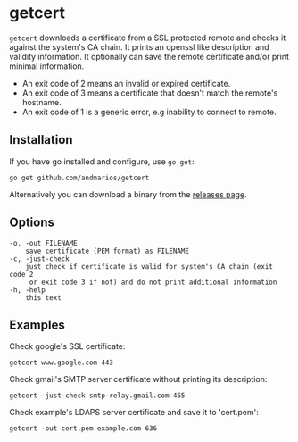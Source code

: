 # getcert #

`getcert` downloads a certificate from a SSL protected remote and checks it
against the system's CA chain. It prints an openssl like description and
validity information. It optionally can save the remote certificate and/or
 print minimal information.

- An exit code of 2 means an invalid or expired certificate.
- An exit code of 3 means a certificate that doesn't match the remote's hostname.
- An exit code of 1 is a generic error, e.g inability to connect to remote.

## Installation ##

If you have go installed and configure, use `go get`:

    go get github.com/andmarios/getcert

Alternatively you can download a binary from the [releases page](https://github.com/andmarios/getcert/releases).

## Options ##

    -o, -out FILENAME
        save certificate (PEM format) as FILENAME
    -c, -just-check
        just check if certificate is valid for system's CA chain (exit code 2
         or exit code 3 if not) and do not print additional information
    -h, -help
        this text

## Examples ##

Check google's SSL certificate:

    getcert www.google.com 443

Check gmail's SMTP server certificate without printing its description:

    getcert -just-check smtp-relay.gmail.com 465

Check example's LDAPS server certificate and save it to 'cert.pem':

    getcert -out cert.pem example.com 636
